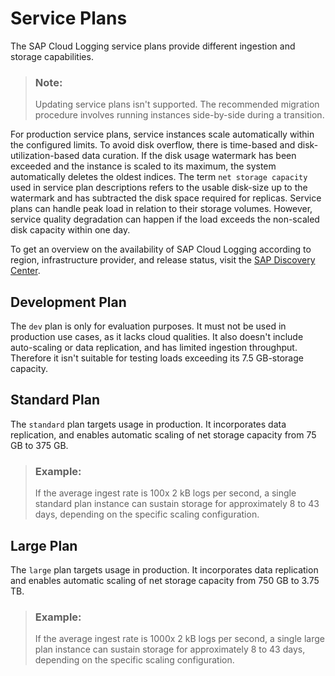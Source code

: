 <!-- loioa9d2d1b5306d4da08ed0d0e38b2850f0 -->

# Service Plans

The SAP Cloud Logging service plans provide different ingestion and storage capabilities.

> ### Note:  
> Updating service plans isn't supported. The recommended migration procedure involves running instances side-by-side during a transition.

For production service plans, service instances scale automatically within the configured limits. To avoid disk overflow, there is time-based and disk-utilization-based data curation. If the disk usage watermark has been exceeded and the instance is scaled to its maximum, the system automatically deletes the oldest indices. The term `net storage capacity` used in service plan descriptions refers to the usable disk-size up to the watermark and has subtracted the disk space required for replicas. Service plans can handle peak load in relation to their storage volumes. However, service quality degradation can happen if the load exceeds the non-scaled disk capacity within one day.

To get an overview on the availability of SAP Cloud Logging according to region, infrastructure provider, and release status, visit the [SAP Discovery Center](https://discovery-center.cloud.sap/protected/index.html#/serviceCatalog/cloud-logging).



<a name="loioa9d2d1b5306d4da08ed0d0e38b2850f0__section_ddx_db5_zyb"/>

## Development Plan

The `dev` plan is only for evaluation purposes. It must not be used in production use cases, as it lacks cloud qualities. It also doesn't include auto-scaling or data replication, and has limited ingestion throughput. Therefore it isn't suitable for testing loads exceeding its 7.5 GB-storage capacity.



<a name="loioa9d2d1b5306d4da08ed0d0e38b2850f0__section_b2x_fb5_zyb"/>

## Standard Plan

The `standard` plan targets usage in production. It incorporates data replication, and enables automatic scaling of net storage capacity from 75 GB to 375 GB.

> ### Example:  
> If the average ingest rate is 100x 2 kB logs per second, a single standard plan instance can sustain storage for approximately 8 to 43 days, depending on the specific scaling configuration.



<a name="loioa9d2d1b5306d4da08ed0d0e38b2850f0__section_ak4_2c5_zyb"/>

## Large Plan

The `large` plan targets usage in production. It incorporates data replication and enables automatic scaling of net storage capacity from 750 GB to 3.75 TB.

> ### Example:  
> If the average ingest rate is 1000x 2 kB logs per second, a single large plan instance can sustain storage for approximately 8 to 43 days, depending on the specific scaling configuration.

